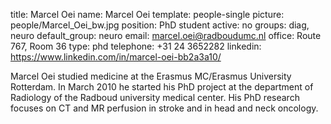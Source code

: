 title: Marcel Oei
name: Marcel Oei
template: people-single
picture: people/Marcel_Oei_bw.jpg
position: PhD student
active: no
groups: diag, neuro
default_group: neuro
email: marcel.oei@radboudumc.nl
office: Route 767, Room 36
type: phd
telephone: +31 24 3652282
linkedin: https://www.linkedin.com/in/marcel-oei-bb2a3a10/

Marcel Oei studied medicine at the Erasmus MC/Erasmus University Rotterdam. In March 2010 he started his PhD project at the department of Radiology of the Radboud university medical center. His PhD research focuses on CT and MR perfusion in stroke and in head and neck oncology.
